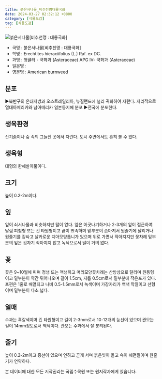 ```yaml
---
title: 붉은서나물_비추천명대룡국화
date: 2024-03-27 02:32:12 +0800
category: [식물도감]
tag: [식물도감]
---
```




![붉은서나물[비추천명 : 대룡국화]](/fileUpload/plants/basic/Compositae/Erechtites/9992/1_th2.JPG)
- 국명 : 붉은서나물[비추천명 : 대룡국화]
- 학명 : Erechtites hieraciifolius (L.) Raf. ex DC.
- 과명 : 앵글러 - 국화과 (Asteraceae) APG Ⅳ- 국화과 (Asteraceae)
- 일본명 : 
- 영문명 : American burnweed


## 분포
▶북반구의 온대지방과 오스트레일리아, 뉴질랜드에 널리 귀화하여 자란다. 지리적으로 열대아메리카와 남아메리카 일본등지에 분포▶전국에 분포한다.
## 생육환경
산기슭이나 숲 속의 그늘진 곳에서 자란다. 도시 주변에서도 흔히 볼 수 있다.
## 생육형
대형의 한해살이풀이다.
## 크기
높이 0.2-2m이다.
## 잎
잎이 쇠서나물과 비슷하지만 털이 없다. 잎은 어긋나기하거나 2-3개의 잎이 접근하여 달림 피침형 또는 긴 타원형이고 끝이 뾰족하며 밑부분이 좁아져서 원줄기에 달리거나 원줄기를 감싸고 날카로운 치아모양톱니가 있으며 위로 가면서 작아지지만 꽃차례 밑부분의 잎은 갑자기 작아지지 않고 녹색으로서 털이 거의 없다.
## 꽃
꽃은 9~10월에 피며 정생 또는 액생하고 머리모양꽃차례는 산방상으로 달리며 원통형이고 밑부분이 약간 튀어나오며 길이 1.5cm, 지름 0.5cm로서 밑부분에 작은포가 있다. 포편은 1줄로 배열되고 나비 0.5-1.5mm로서 녹색이며 가장자리가 백색 막질이고 선형이며 밑부분이 다소 넓다.
## 열매
수과는 흑갈색이며 긴 타원형이고 길이 2-3mm로서 10-12개의 능선이 있으며 관모는 길이 14mm정도로서 백색이다. 관모는 수과에서 잘 분리된다.
## 줄기
높이 0.2-2m이고 종선이 있으며 연하고 곧게 서며 붉은빛이 돌고 속이 해면질이며 원줄기가 연약하다.






본 데이터에 대한 모든 저작권리는 국립수목원 또는 원저작자에게 있습니다.
